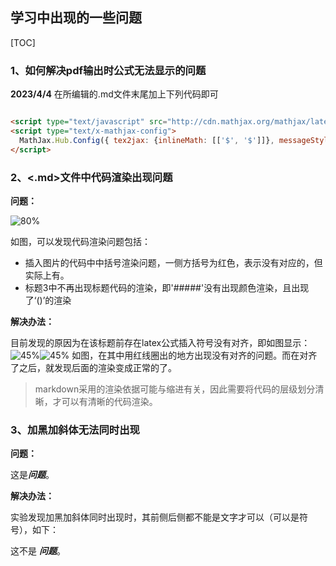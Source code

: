 
## 学习中出现的一些问题
[TOC]
### 1、如何解决pdf输出时公式无法显示的问题
 **2023/4/4**
在所编辑的.md文件末尾加上下列代码即可
```markdown

<script type="text/javascript" src="http://cdn.mathjax.org/mathjax/latest/MathJax.js?config=TeX-AMS-MML_HTMLorMML"></script>
<script type="text/x-mathjax-config">
  MathJax.Hub.Config({ tex2jax: {inlineMath: [['$', '$']]}, messageStyle: "none" });
</script>

```

### 2、<.md>文件中代码渲染出现问题

**问题：**

![80%](picture/渲染问题显示.png)

如图，可以发现代码渲染问题包括：
- 插入图片的代码中中括号渲染问题，一侧方括号为红色，表示没有对应的，但实际上有。
- 标题3中不再出现标题代码的渲染，即'#####'没有出现颜色渲染，且出现了‘()’的渲染

**解决办法：**

目前发现的原因为在该标题前存在latex公式插入符号没有对齐，即如图显示：
![45%](picture/latex公式插入符号对齐对比_1.png)![45%](picture/latex公式插入符号对齐对比_2.png)
如图，在其中用红线圈出的地方出现没有对齐的问题。而在对齐了之后，就发现后面的渲染变成正常的了。

> markdown采用的渲染依据可能与缩进有关，因此需要将代码的层级划分清晰，才可以有清晰的代码渲染。

### 3、加黑加斜体无法同时出现

**问题：**

这是***问题***。

**解决办法：**

实验发现加黑加斜体同时出现时，其前侧后侧都不能是文字才可以（可以是符号），如下：

这不是 ***问题***。